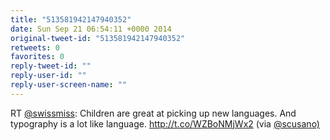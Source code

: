 ```yaml
---
title: "513581942147940352"
date: Sun Sep 21 06:54:11 +0000 2014
original-tweet-id: "513581942147940352"
retweets: 0
favorites: 0
reply-tweet-id: ""
reply-user-id: ""
reply-user-screen-name: ""
---
```

RT <a href="https://twitter.com/swissmiss">@swissmiss</a>: Children are great at picking up new languages. And typography is a lot like language. http://t.co/WZBoNMjWx2 (via <a href="https://twitter.com/scusano)">@scusano)</a>
